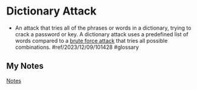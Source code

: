 # Dictionary Attack
- An attack that tries all of the phrases or words in a dictionary, trying to crack a password or key. A dictionary attack uses a predefined list of words compared to a [brute force attack](brute-forcing.md) that tries all possible combinations. #ref/2023/12/09/101428 #glossary 
## My Notes
[Notes](mynotes/dictionary-attack-notes.md)
